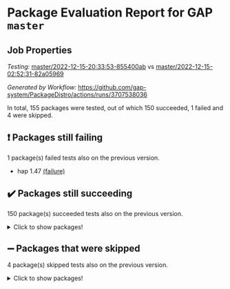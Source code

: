 # Package Evaluation Report for GAP `master`

## Job Properties

*Testing:* [master/2022-12-15-20:33:53-855400ab](https://github.com/gap-system/PackageDistro/blob/data/reports/master/2022-12-15-20:33:53-855400ab) vs [master/2022-12-15-02:52:31-82a05969](https://github.com/gap-system/PackageDistro/blob/data/reports/master/2022-12-15-02:52:31-82a05969)

*Generated by Workflow:* https://github.com/gap-system/PackageDistro/actions/runs/3707538036

In total, 155 packages were tested, out of which 150 succeeded, 1 failed and 4 were skipped.

## :exclamation: Packages still failing

1 package(s) failed tests also on the previous version.
- hap 1.47 [(failure)](https://github.com/gap-system/PackageDistro/actions/runs/3707538036/jobs/6284290099)

## :heavy_check_mark: Packages still succeeding

150 package(s) succeeded tests also on the previous version.
<details><summary>Click to show packages!</summary>

- 4ti2interface 2022.09-01 [(success)](https://github.com/gap-system/PackageDistro/actions/runs/3707538036/jobs/6284283261)
- ace 5.6.1 [(success)](https://github.com/gap-system/PackageDistro/actions/runs/3707538036/jobs/6284283466)
- aclib 1.3.2 [(success)](https://github.com/gap-system/PackageDistro/actions/runs/3707538036/jobs/6284283601)
- agt 0.3 [(success)](https://github.com/gap-system/PackageDistro/actions/runs/3707538036/jobs/6284283752)
- alnuth 3.2.1 [(success)](https://github.com/gap-system/PackageDistro/actions/runs/3707538036/jobs/6284283900)
- anupq 3.2.6 [(success)](https://github.com/gap-system/PackageDistro/actions/runs/3707538036/jobs/6284284005)
- atlasrep 2.1.6 [(success)](https://github.com/gap-system/PackageDistro/actions/runs/3707538036/jobs/6284284142)
- autodoc 2022.10.20 [(success)](https://github.com/gap-system/PackageDistro/actions/runs/3707538036/jobs/6284284236)
- automata 1.15 [(success)](https://github.com/gap-system/PackageDistro/actions/runs/3707538036/jobs/6284284365)
- automgrp 1.3.2 [(success)](https://github.com/gap-system/PackageDistro/actions/runs/3707538036/jobs/6284284475)
- autpgrp 1.11 [(success)](https://github.com/gap-system/PackageDistro/actions/runs/3707538036/jobs/6284284593)
- cap 2022.12-10 [(success)](https://github.com/gap-system/PackageDistro/actions/runs/3707538036/jobs/6284284721)
- caratinterface 2.3.4 [(success)](https://github.com/gap-system/PackageDistro/actions/runs/3707538036/jobs/6284284810)
- cddinterface 2022.11.01 [(success)](https://github.com/gap-system/PackageDistro/actions/runs/3707538036/jobs/6284284906)
- circle 1.6.5 [(success)](https://github.com/gap-system/PackageDistro/actions/runs/3707538036/jobs/6284285027)
- classicpres 1.22 [(success)](https://github.com/gap-system/PackageDistro/actions/runs/3707538036/jobs/6284285151)
- cohomolo 1.6.10 [(success)](https://github.com/gap-system/PackageDistro/actions/runs/3707538036/jobs/6284285239)
- congruence 1.2.4 [(success)](https://github.com/gap-system/PackageDistro/actions/runs/3707538036/jobs/6284285347)
- corelg 1.56 [(success)](https://github.com/gap-system/PackageDistro/actions/runs/3707538036/jobs/6284285456)
- crime 1.6 [(success)](https://github.com/gap-system/PackageDistro/actions/runs/3707538036/jobs/6284285556)
- crisp 1.4.5 [(success)](https://github.com/gap-system/PackageDistro/actions/runs/3707538036/jobs/6284285641)
- crypting 0.10.4 [(success)](https://github.com/gap-system/PackageDistro/actions/runs/3707538036/jobs/6284285744)
- cryst 4.1.25 [(success)](https://github.com/gap-system/PackageDistro/actions/runs/3707538036/jobs/6284285839)
- crystcat 1.1.10 [(success)](https://github.com/gap-system/PackageDistro/actions/runs/3707538036/jobs/6284285940)
- ctbllib 1.3.4 [(success)](https://github.com/gap-system/PackageDistro/actions/runs/3707538036/jobs/6284286089)
- cubefree 1.19 [(success)](https://github.com/gap-system/PackageDistro/actions/runs/3707538036/jobs/6284286219)
- curlinterface 2.3.1 [(success)](https://github.com/gap-system/PackageDistro/actions/runs/3707538036/jobs/6284286299)
- cvec 2.7.6 [(success)](https://github.com/gap-system/PackageDistro/actions/runs/3707538036/jobs/6284286421)
- datastructures 0.3.0 [(success)](https://github.com/gap-system/PackageDistro/actions/runs/3707538036/jobs/6284286535)
- deepthought 1.0.6 [(success)](https://github.com/gap-system/PackageDistro/actions/runs/3707538036/jobs/6284286652)
- design 1.7 [(success)](https://github.com/gap-system/PackageDistro/actions/runs/3707538036/jobs/6284286764)
- difsets 2.3.1 [(success)](https://github.com/gap-system/PackageDistro/actions/runs/3707538036/jobs/6284286883)
- digraphs 1.6.1 [(success)](https://github.com/gap-system/PackageDistro/actions/runs/3707538036/jobs/6284286984)
- edim 1.3.6 [(success)](https://github.com/gap-system/PackageDistro/actions/runs/3707538036/jobs/6284287086)
- example 4.3.2 [(success)](https://github.com/gap-system/PackageDistro/actions/runs/3707538036/jobs/6284287199)
- examplesforhomalg 2022.11-01 [(success)](https://github.com/gap-system/PackageDistro/actions/runs/3707538036/jobs/6284287358)
- factint 1.6.3 [(success)](https://github.com/gap-system/PackageDistro/actions/runs/3707538036/jobs/6284287480)
- ferret 1.0.9 [(success)](https://github.com/gap-system/PackageDistro/actions/runs/3707538036/jobs/6284287586)
- fga 1.4.0 [(success)](https://github.com/gap-system/PackageDistro/actions/runs/3707538036/jobs/6284287675)
- fining 1.5.4 [(success)](https://github.com/gap-system/PackageDistro/actions/runs/3707538036/jobs/6284287791)
- float 1.0.3 [(success)](https://github.com/gap-system/PackageDistro/actions/runs/3707538036/jobs/6284287921)
- format 1.4.3 [(success)](https://github.com/gap-system/PackageDistro/actions/runs/3707538036/jobs/6284288026)
- forms 1.2.9 [(success)](https://github.com/gap-system/PackageDistro/actions/runs/3707538036/jobs/6284288132)
- fplsa 1.2.5 [(success)](https://github.com/gap-system/PackageDistro/actions/runs/3707538036/jobs/6284288245)
- fr 2.4.12 [(success)](https://github.com/gap-system/PackageDistro/actions/runs/3707538036/jobs/6284288347)
- francy 1.2.5 [(success)](https://github.com/gap-system/PackageDistro/actions/runs/3707538036/jobs/6284288443)
- fwtree 1.3 [(success)](https://github.com/gap-system/PackageDistro/actions/runs/3707538036/jobs/6284288589)
- gapdoc 1.6.6 [(success)](https://github.com/gap-system/PackageDistro/actions/runs/3707538036/jobs/6284288696)
- gauss 2022.11-01 [(success)](https://github.com/gap-system/PackageDistro/actions/runs/3707538036/jobs/6284288808)
- gaussforhomalg 2022.08-03 [(success)](https://github.com/gap-system/PackageDistro/actions/runs/3707538036/jobs/6284288916)
- gbnp 1.0.5 [(success)](https://github.com/gap-system/PackageDistro/actions/runs/3707538036/jobs/6284289019)
- generalizedmorphismsforcap 2022.12-01 [(success)](https://github.com/gap-system/PackageDistro/actions/runs/3707538036/jobs/6284289134)
- genss 1.6.8 [(success)](https://github.com/gap-system/PackageDistro/actions/runs/3707538036/jobs/6284289228)
- gradedmodules 2022.09-02 [(success)](https://github.com/gap-system/PackageDistro/actions/runs/3707538036/jobs/6284289335)
- gradedringforhomalg 2022.11-01 [(success)](https://github.com/gap-system/PackageDistro/actions/runs/3707538036/jobs/6284289438)
- grape 4.9.0 [(success)](https://github.com/gap-system/PackageDistro/actions/runs/3707538036/jobs/6284289550)
- groupoids 1.71 [(success)](https://github.com/gap-system/PackageDistro/actions/runs/3707538036/jobs/6284289659)
- grpconst 2.6.3 [(success)](https://github.com/gap-system/PackageDistro/actions/runs/3707538036/jobs/6284289766)
- guarana 0.96.3 [(success)](https://github.com/gap-system/PackageDistro/actions/runs/3707538036/jobs/6284289883)
- guava 3.17 [(success)](https://github.com/gap-system/PackageDistro/actions/runs/3707538036/jobs/6284289992)
- hapcryst 0.1.15 [(success)](https://github.com/gap-system/PackageDistro/actions/runs/3707538036/jobs/6284290209)
- hecke 1.5.3 [(success)](https://github.com/gap-system/PackageDistro/actions/runs/3707538036/jobs/6284290357)
- help 3.5 [(success)](https://github.com/gap-system/PackageDistro/actions/runs/3707538036/jobs/6284290469)
- homalg 2022.11-01 [(success)](https://github.com/gap-system/PackageDistro/actions/runs/3707538036/jobs/6284290576)
- homalgtocas 2022.11-02 [(success)](https://github.com/gap-system/PackageDistro/actions/runs/3707538036/jobs/6284290694)
- idrel 2.44 [(success)](https://github.com/gap-system/PackageDistro/actions/runs/3707538036/jobs/6284290795)
- images 1.3.1 [(success)](https://github.com/gap-system/PackageDistro/actions/runs/3707538036/jobs/6284290928)
- intpic 0.3.0 [(success)](https://github.com/gap-system/PackageDistro/actions/runs/3707538036/jobs/6284291056)
- io 4.8.0 [(success)](https://github.com/gap-system/PackageDistro/actions/runs/3707538036/jobs/6284291154)
- io_forhomalg 2022.11-01 [(success)](https://github.com/gap-system/PackageDistro/actions/runs/3707538036/jobs/6284291252)
- irredsol 1.4.4 [(success)](https://github.com/gap-system/PackageDistro/actions/runs/3707538036/jobs/6284291358)
- json 2.1.1 [(success)](https://github.com/gap-system/PackageDistro/actions/runs/3707538036/jobs/6284291461)
- jupyterkernel 1.4.1 [(success)](https://github.com/gap-system/PackageDistro/actions/runs/3707538036/jobs/6284291585)
- jupyterviz 1.5.6 [(success)](https://github.com/gap-system/PackageDistro/actions/runs/3707538036/jobs/6284291746)
- kan 1.34 [(success)](https://github.com/gap-system/PackageDistro/actions/runs/3707538036/jobs/6284291893)
- kbmag 1.5.10 [(success)](https://github.com/gap-system/PackageDistro/actions/runs/3707538036/jobs/6284292006)
- laguna 3.9.5 [(success)](https://github.com/gap-system/PackageDistro/actions/runs/3707538036/jobs/6284292107)
- liealgdb 2.2.1 [(success)](https://github.com/gap-system/PackageDistro/actions/runs/3707538036/jobs/6284292246)
- liepring 2.8 [(success)](https://github.com/gap-system/PackageDistro/actions/runs/3707538036/jobs/6284292359)
- liering 2.4.2 [(success)](https://github.com/gap-system/PackageDistro/actions/runs/3707538036/jobs/6284292472)
- linearalgebraforcap 2022.12-04 [(success)](https://github.com/gap-system/PackageDistro/actions/runs/3707538036/jobs/6284292626)
- localizeringforhomalg 2022.11-01 [(success)](https://github.com/gap-system/PackageDistro/actions/runs/3707538036/jobs/6284292764)
- loops 3.4.3 [(success)](https://github.com/gap-system/PackageDistro/actions/runs/3707538036/jobs/6284292897)
- lpres 1.0.3 [(success)](https://github.com/gap-system/PackageDistro/actions/runs/3707538036/jobs/6284293017)
- majoranaalgebras 1.5.1 [(success)](https://github.com/gap-system/PackageDistro/actions/runs/3707538036/jobs/6284293100)
- mapclass 1.4.6 [(success)](https://github.com/gap-system/PackageDistro/actions/runs/3707538036/jobs/6284293209)
- matgrp 0.70 [(success)](https://github.com/gap-system/PackageDistro/actions/runs/3707538036/jobs/6284293351)
- matricesforhomalg 2022.12-01 [(success)](https://github.com/gap-system/PackageDistro/actions/runs/3707538036/jobs/6284293517)
- modisom 2.5.3 [(success)](https://github.com/gap-system/PackageDistro/actions/runs/3707538036/jobs/6284293643)
- modulepresentationsforcap 2022.12-01 [(success)](https://github.com/gap-system/PackageDistro/actions/runs/3707538036/jobs/6284293754)
- modules 2022.11-01 [(success)](https://github.com/gap-system/PackageDistro/actions/runs/3707538036/jobs/6284293913)
- monoidalcategories 2022.12-01 [(success)](https://github.com/gap-system/PackageDistro/actions/runs/3707538036/jobs/6284294026)
- nconvex 2022.09-01 [(success)](https://github.com/gap-system/PackageDistro/actions/runs/3707538036/jobs/6284294148)
- nilmat 1.4.2 [(success)](https://github.com/gap-system/PackageDistro/actions/runs/3707538036/jobs/6284294257)
- nock 1.5 [(success)](https://github.com/gap-system/PackageDistro/actions/runs/3707538036/jobs/6284294383)
- normalizinterface 1.3.5 [(success)](https://github.com/gap-system/PackageDistro/actions/runs/3707538036/jobs/6284294487)
- nq 2.5.9 [(success)](https://github.com/gap-system/PackageDistro/actions/runs/3707538036/jobs/6284294605)
- numericalsgps 1.3.1 [(success)](https://github.com/gap-system/PackageDistro/actions/runs/3707538036/jobs/6284294692)
- openmath 11.5.2 [(success)](https://github.com/gap-system/PackageDistro/actions/runs/3707538036/jobs/6284294826)
- orb 4.9.0 [(success)](https://github.com/gap-system/PackageDistro/actions/runs/3707538036/jobs/6284294918)
- packagemanager 1.3.2 [(success)](https://github.com/gap-system/PackageDistro/actions/runs/3707538036/jobs/6284295024)
- patternclass 2.4.3 [(success)](https://github.com/gap-system/PackageDistro/actions/runs/3707538036/jobs/6284295131)
- permut 2.0.4 [(success)](https://github.com/gap-system/PackageDistro/actions/runs/3707538036/jobs/6284295271)
- polenta 1.3.10 [(success)](https://github.com/gap-system/PackageDistro/actions/runs/3707538036/jobs/6284295368)
- polymaking 0.8.6 [(success)](https://github.com/gap-system/PackageDistro/actions/runs/3707538036/jobs/6284295485)
- primgrp 3.4.3 [(success)](https://github.com/gap-system/PackageDistro/actions/runs/3707538036/jobs/6284295594)
- profiling 2.5.1 [(success)](https://github.com/gap-system/PackageDistro/actions/runs/3707538036/jobs/6284295716)
- qpa 1.34 [(success)](https://github.com/gap-system/PackageDistro/actions/runs/3707538036/jobs/6284295822)
- quagroup 1.8.3 [(success)](https://github.com/gap-system/PackageDistro/actions/runs/3707538036/jobs/6284295941)
- radiroot 2.9 [(success)](https://github.com/gap-system/PackageDistro/actions/runs/3707538036/jobs/6284296046)
- rcwa 4.7.1 [(success)](https://github.com/gap-system/PackageDistro/actions/runs/3707538036/jobs/6284296145)
- rds 1.8 [(success)](https://github.com/gap-system/PackageDistro/actions/runs/3707538036/jobs/6284296276)
- recog 1.4.2 [(success)](https://github.com/gap-system/PackageDistro/actions/runs/3707538036/jobs/6284296371)
- repndecomp 1.2.1 [(success)](https://github.com/gap-system/PackageDistro/actions/runs/3707538036/jobs/6284296472)
- repsn 3.1.0 [(success)](https://github.com/gap-system/PackageDistro/actions/runs/3707538036/jobs/6284296568)
- resclasses 4.7.3 [(success)](https://github.com/gap-system/PackageDistro/actions/runs/3707538036/jobs/6284296662)
- ringsforhomalg 2022.11-01 [(success)](https://github.com/gap-system/PackageDistro/actions/runs/3707538036/jobs/6284296779)
- sco 2022.09-01 [(success)](https://github.com/gap-system/PackageDistro/actions/runs/3707538036/jobs/6284296887)
- scscp 2.4.0 [(success)](https://github.com/gap-system/PackageDistro/actions/runs/3707538036/jobs/6284296993)
- semigroups 5.2.0 [(success)](https://github.com/gap-system/PackageDistro/actions/runs/3707538036/jobs/6284297105)
- sglppow 2.3 [(success)](https://github.com/gap-system/PackageDistro/actions/runs/3707538036/jobs/6284297212)
- sgpviz 0.999.5 [(success)](https://github.com/gap-system/PackageDistro/actions/runs/3707538036/jobs/6284297317)
- simpcomp 2.1.14 [(success)](https://github.com/gap-system/PackageDistro/actions/runs/3707538036/jobs/6284297425)
- singular 2022.09.23 [(success)](https://github.com/gap-system/PackageDistro/actions/runs/3707538036/jobs/6284297522)
- sl2reps 1.1 [(success)](https://github.com/gap-system/PackageDistro/actions/runs/3707538036/jobs/6284297618)
- sla 1.5.3 [(success)](https://github.com/gap-system/PackageDistro/actions/runs/3707538036/jobs/6284297723)
- smallgrp 1.5.1 [(success)](https://github.com/gap-system/PackageDistro/actions/runs/3707538036/jobs/6284297840)
- smallsemi 0.6.13 [(success)](https://github.com/gap-system/PackageDistro/actions/runs/3707538036/jobs/6284297944)
- sonata 2.9.6 [(success)](https://github.com/gap-system/PackageDistro/actions/runs/3707538036/jobs/6284298050)
- sophus 1.27 [(success)](https://github.com/gap-system/PackageDistro/actions/runs/3707538036/jobs/6284298172)
- spinsym 1.5.2 [(success)](https://github.com/gap-system/PackageDistro/actions/runs/3707538036/jobs/6284298259)
- standardff 0.9.4 [(success)](https://github.com/gap-system/PackageDistro/actions/runs/3707538036/jobs/6284298379)
- symbcompcc 1.3.2 [(success)](https://github.com/gap-system/PackageDistro/actions/runs/3707538036/jobs/6284298464)
- thelma 1.3 [(success)](https://github.com/gap-system/PackageDistro/actions/runs/3707538036/jobs/6284298591)
- tomlib 1.2.9 [(success)](https://github.com/gap-system/PackageDistro/actions/runs/3707538036/jobs/6284298722)
- toolsforhomalg 2022.12-01 [(success)](https://github.com/gap-system/PackageDistro/actions/runs/3707538036/jobs/6284298836)
- toric 1.9.5 [(success)](https://github.com/gap-system/PackageDistro/actions/runs/3707538036/jobs/6284298925)
- toricvarieties 2022.07.13 [(success)](https://github.com/gap-system/PackageDistro/actions/runs/3707538036/jobs/6284299040)
- transgrp 3.6.3 [(success)](https://github.com/gap-system/PackageDistro/actions/runs/3707538036/jobs/6284299144)
- ugaly 4.0.3 [(success)](https://github.com/gap-system/PackageDistro/actions/runs/3707538036/jobs/6284299232)
- unipot 1.5 [(success)](https://github.com/gap-system/PackageDistro/actions/runs/3707538036/jobs/6284299542)
- unitlib 4.1.0 [(success)](https://github.com/gap-system/PackageDistro/actions/runs/3707538036/jobs/6284299662)
- utils 0.81 [(success)](https://github.com/gap-system/PackageDistro/actions/runs/3707538036/jobs/6284299767)
- uuid 0.7 [(success)](https://github.com/gap-system/PackageDistro/actions/runs/3707538036/jobs/6284299868)
- walrus 0.9991 [(success)](https://github.com/gap-system/PackageDistro/actions/runs/3707538036/jobs/6284299965)
- wedderga 4.10.2 [(success)](https://github.com/gap-system/PackageDistro/actions/runs/3707538036/jobs/6284300102)
- xmod 2.88 [(success)](https://github.com/gap-system/PackageDistro/actions/runs/3707538036/jobs/6284300198)
- xmodalg 1.23 [(success)](https://github.com/gap-system/PackageDistro/actions/runs/3707538036/jobs/6284300305)
- yangbaxter 0.10.2 [(success)](https://github.com/gap-system/PackageDistro/actions/runs/3707538036/jobs/6284300425)
- zeromqinterface 0.14 [(success)](https://github.com/gap-system/PackageDistro/actions/runs/3707538036/jobs/6284300572)
</details>

## :heavy_minus_sign: Packages that were skipped

4 package(s) skipped tests also on the previous version.
<details><summary>Click to show packages!</summary>

- browse 1.8.19 [(skipped)](https://github.com/gap-system/PackageDistro/actions/runs/3707538036/jobs/6284072582)
- itc 1.5.1 [(skipped)](https://github.com/gap-system/PackageDistro/actions/runs/3707538036/jobs/6284072582)
- polycyclic 2.16 [(skipped)](https://github.com/gap-system/PackageDistro/actions/runs/3707538036/jobs/6284072582)
- xgap 4.31 [(skipped)](https://github.com/gap-system/PackageDistro/actions/runs/3707538036/jobs/6284072582)
</details>

